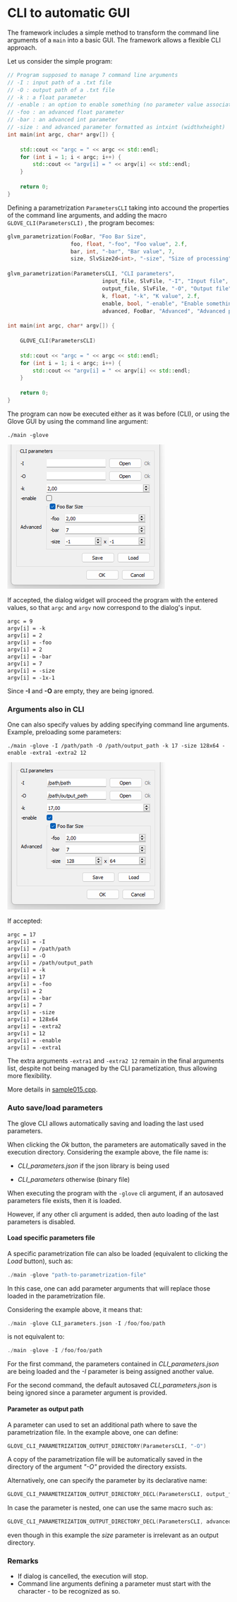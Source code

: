 # CLI to automatic GUI

The framework includes a simple method to transform the command line arguments of a `main` into a basic GUI. The framework allows a flexible CLI approach.

Let us consider the simple program:

```cpp
// Program supposed to manage 7 command line arguments
// -I : input path of a .txt file
// -O : output path of a .txt file
// -k : a float parameter
// -enable : an option to enable something (no parameter value associated)
// -foo : an advanced float parameter
// -bar : an advanced int parameter
// -size : and advanced parameter formatted as intxint (widthxheight)
int main(int argc, char* argv[]) {

    std::cout << "argc = " << argc << std::endl;
    for (int i = 1; i < argc; i++) {
        std::cout << "argv[i] = " << argv[i] << std::endl;
    }

    return 0;
}
```

Defining a parametrization `ParametersCLI` taking into accound the properties of the command line arguments, and adding the macro <code>GLOVE_CLI(ParametersCLI)</code> , the program becomes:

```cpp
glvm_parametrization(FooBar, "Foo Bar Size",
                    foo, float, "-foo", "Foo value", 2.f,
                    bar, int, "-bar", "Bar value", 7,
                    size, SlvSize2d<int>, "-size", "Size of processing", SlvSize2d<int>(- 1, -1))

glvm_parametrization(ParametersCLI, "CLI parameters",
                              input_file, SlvFile, "-I", "Input file", SlvFile(SlvFileExtensions({ ".txt" }), SlvFile::IO::Read),
                              output_file, SlvFile, "-O", "Output file", SlvFile(SlvFileExtensions({ ".txt" }), SlvFile::IO::Write),
                              k, float, "-k", "K value", 2.f,
                              enable, bool, "-enable", "Enable something", false,
                              advanced, FooBar, "Advanced", "Advanced parameters", FooBar());

int main(int argc, char* argv[]) {

    GLOVE_CLI(ParametersCLI)

    std::cout << "argc = " << argc << std::endl;
    for (int i = 1; i < argc; i++) {
        std::cout << "argv[i] = " << argv[i] << std::endl;
    }

    return 0;
}
```

The program can now be executed either as it was before (CLI), or using the Glove GUI by using the command line argument:

```shell
./main -glove
```

![sample015](../../images/samples/sample015.png)

If accepted, the dialog widget will proceed the program with the entered values, so that <code>argc</code> and <code>argv</code> now correspond to the dialog's input.

```shell
argc = 9
argv[i] = -k
argv[i] = 2
argv[i] = -foo
argv[i] = 2
argv[i] = -bar
argv[i] = 7
argv[i] = -size
argv[i] = -1x-1
```

Since **-I** and **-O** are empty, they are being ignored.

### Arguments also in CLI

One can also specify values by adding specifying command line arguments.
Example, preloading some parameters:

```shell
./main -glove -I /path/path -O /path/output_path -k 17 -size 128x64 -enable -extra1 -extra2 12
```

![sample015-1](../../images/samples/sample015-1.png)

If accepted:

```shell
argc = 17
argv[i] = -I
argv[i] = /path/path
argv[i] = -O
argv[i] = /path/output_path
argv[i] = -k
argv[i] = 17
argv[i] = -foo
argv[i] = 2
argv[i] = -bar
argv[i] = 7
argv[i] = -size
argv[i] = 128x64
argv[i] = -extra2
argv[i] = 12
argv[i] = -enable
argv[i] = -extra1
```

The extra arguments <code>-extra1</code> and <code>-extra2 12</code> remain in the final arguments list, despite not being managed by the CLI parametization, thus allowing more flexibility.

More details in [sample015.cpp](/src/src_samples/src_sample015/sample015.cpp).

### Auto save/load parameters

The glove CLI allows automatically saving and loading the last used parameters. 

When clicking the *Ok* button, the parameters are automatically saved in the execution directory. Considering the example above, the file name is:

- *CLI_parameters.json* if the json library is being used

- *CLI_parameters* otherwise (binary file)

When executing the program with the <code>-glove</code> cli argument, if an autosaved parameters file exists, then it is loaded.

However, if any other cli argument is added, then auto loading of the last parameters is disabled.

#### Load specific parameters file

A specific parametrization file can also be loaded (equivalent to clicking the *Load* button), such as:

```cpp
./main -glove "path-to-parametrization-file"
```

In this case, one can add parameter arguments that will replace those loaded in the parametrization file.

Considering the example above, it means that:

```cpp
./main -glove CLI_parameters.json -I /foo/foo/path
```

is not equivalent to:

```cpp
./main -glove -I /foo/foo/path
```

For the first command, the parameters contained in *CLI_parameters.json* are being loaded and the *-I* parameter is being assigned another value. 

For the second command, the default autosaved *CLI_parameters.json* is being ignored since a parameter argument is provided.

#### Parameter as output path

A parameter can used to set an additional path where to save the parametrization file. In the example above, one can define:

```cpp
GLOVE_CLI_PARAMETRIZATION_OUTPUT_DIRECTORY(ParametersCLI, "-O")
```

A copy of the parametrization file will be automatically saved in the directory of the argument *"-O"* provided the directory exsists.

Alternatively, one can specify the parameter by its declarative name:

```cpp
GLOVE_CLI_PARAMETRIZATION_OUTPUT_DIRECTORY_DECL(ParametersCLI, output_file)
```

In case the parameter is nested, one can use the same macro such as:

```cpp
GLOVE_CLI_PARAMETRIZATION_OUTPUT_DIRECTORY_DECL(ParametersCLI, advanced, size)
```

even though in this example the *size* parameter is irrelevant as an output directory.

### Remarks

- If dialog is cancelled, the execution will stop.
- Command line arguments defining a parameter must start with the character - to be recognized as so.

